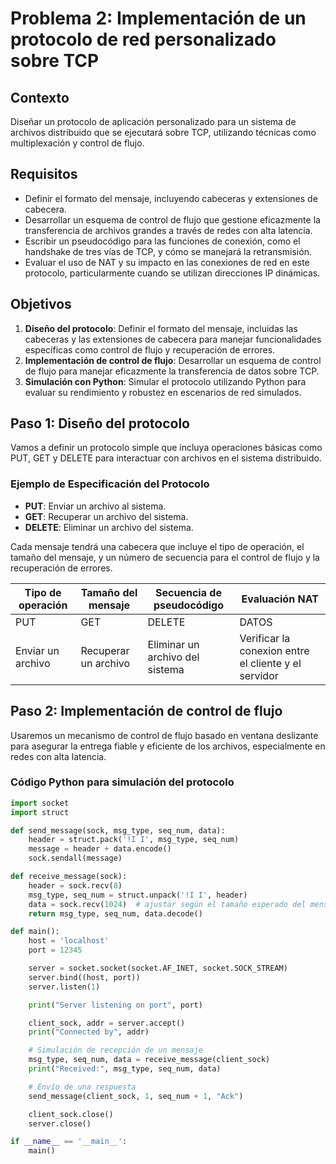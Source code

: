 # Problema 2: Implementación de un protocolo de red personalizado sobre TCP

## Contexto

Diseñar un protocolo de aplicación personalizado para un sistema de archivos distribuido que se ejecutará sobre TCP, utilizando técnicas como multiplexación y control de flujo.

## Requisitos

- Definir el formato del mensaje, incluyendo cabeceras y extensiones de cabecera.
- Desarrollar un esquema de control de flujo que gestione eficazmente la transferencia de archivos grandes a través de redes con alta latencia.
- Escribir un pseudocódigo para las funciones de conexión, como el handshake de tres vías de TCP, y cómo se manejará la retransmisión.
- Evaluar el uso de NAT y su impacto en las conexiones de red en este protocolo, particularmente cuando se utilizan direcciones IP dinámicas.

## Objetivos

1. **Diseño del protocolo**: Definir el formato del mensaje, incluidas las cabeceras y las extensiones de cabecera para manejar funcionalidades específicas como control de flujo y recuperación de errores.
2. **Implementación de control de flujo**: Desarrollar un esquema de control de flujo para manejar eficazmente la transferencia de datos sobre TCP.
3. **Simulación con Python**: Simular el protocolo utilizando Python para evaluar su rendimiento y robustez en escenarios de red simulados.

## Paso 1: Diseño del protocolo

Vamos a definir un protocolo simple que incluya operaciones básicas como PUT, GET y DELETE para interactuar con archivos en el sistema distribuido.

### Ejemplo de Especificación del Protocolo

- **PUT**: Enviar un archivo al sistema.
- **GET**: Recuperar un archivo del sistema.
- **DELETE**: Eliminar un archivo del sistema.

Cada mensaje tendrá una cabecera que incluye el tipo de operación, el tamaño del mensaje, y un número de secuencia para el control de flujo y la recuperación de errores.

| Tipo de operación | Tamaño del mensaje | Secuencia de pseudocódigo | Evaluación NAT |
|-------------------|--------------------|-----------------------------------|----------------|
|PUT | GET |  DELETE | DATOS |
|Enviar un archivo | Recuperar un archivo | Eliminar un archivo del sistema |  Verificar la conexion entre el cliente y el servidor  |



## Paso 2: Implementación de control de flujo

Usaremos un mecanismo de control de flujo basado en ventana deslizante para asegurar la entrega fiable y eficiente de los archivos, especialmente en redes con alta latencia.

### Código Python para simulación del protocolo

```python
import socket
import struct

def send_message(sock, msg_type, seq_num, data):
    header = struct.pack('!I I', msg_type, seq_num)
    message = header + data.encode()
    sock.sendall(message)

def receive_message(sock):
    header = sock.recv(8)
    msg_type, seq_num = struct.unpack('!I I', header)
    data = sock.recv(1024)  # ajustar según el tamaño esperado del mensaje
    return msg_type, seq_num, data.decode()

def main():
    host = 'localhost'
    port = 12345

    server = socket.socket(socket.AF_INET, socket.SOCK_STREAM)
    server.bind((host, port))
    server.listen(1)

    print("Server listening on port", port)

    client_sock, addr = server.accept()
    print("Connected by", addr)

    # Simulación de recepción de un mensaje
    msg_type, seq_num, data = receive_message(client_sock)
    print("Received:", msg_type, seq_num, data)

    # Envío de una respuesta
    send_message(client_sock, 1, seq_num + 1, "Ack")

    client_sock.close()
    server.close()

if __name__ == '__main__':
    main()

